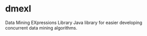 dmexl
=====

Data Mining EXpressions Library Java library for easier developing concurrent data mining algorithms.
